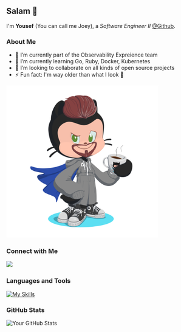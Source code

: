 ## Salam 👋

I'm **Yousef** (You can call me Joey), a *Software Engineer II* [@Github](https://www.github.com).

### About Me

- 🔭 I’m currently part of the Observability Expreience team
- 🌱 I’m currently learning Go, Ruby, Docker, Kubernetes
- 👯 I’m looking to collaborate on all kinds of open source projects
- ⚡ Fun fact: I'm way older than what I look 🙈

<img src="img/octocat.png" alt="Octocat" width="400"/>

### Connect with Me

[![](https://skillicons.dev/icons?i=linkedin)](https://www.linkedin.com/in/yousefhadder)

### Languages and Tools

[![My Skills](https://skillicons.dev/icons?i=html,css,js,ts,java,cpp,nodejs,express,ruby,go,aws)](https://skillicons.dev)


### GitHub Stats

![Your GitHub Stats](https://github-readme-stats.vercel.app/api?username=yousefhadder&show_icons=true&theme=radical)
